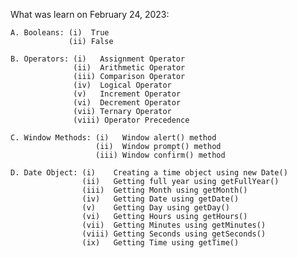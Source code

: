 What was learn on February 24, 2023:

    A. Booleans: (i)  True
                 (ii) False

    B. Operators: (i)   Assignment Operator
                  (ii)  Arithmetic Operator
                  (iii) Comparison Operator
                  (iv)  Logical Operator
                  (v)   Increment Operator
                  (vi)  Decrement Operator
                  (vii) Ternary Operator
                  (viii) Operator Precedence

    C. Window Methods: (i)   Window alert() method
                       (ii)  Window prompt() method
                       (iii) Window confirm() method
                       
    D. Date Object: (i)    Creating a time object using new Date()
                    (ii)   Getting full year using getFullYear()
                    (iii)  Getting Month using getMonth()
                    (iv)   Getting Date using getDate()
                    (v)    Getting Day using getDay()
                    (vi)   Getting Hours using getHours()
                    (vii)  Getting Minutes using getMinutes()
                    (viii) Getting Seconds using getSeconds()
                    (ix)   Getting Time using getTime()